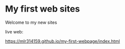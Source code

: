   # My first web sites
  
  Welcome to my new sites

 live web:
 
 https://mlr314159.github.io/my-first-webpage/index.html
  
  
  
  
  

